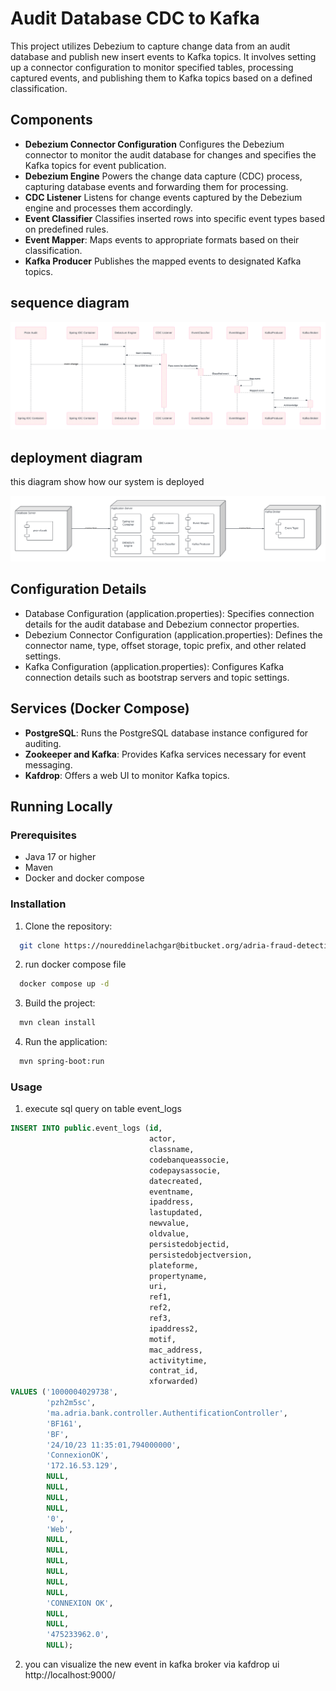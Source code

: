 # Audit Database CDC to Kafka

This project utilizes Debezium to capture change data from an audit database and publish new insert events to Kafka
topics. It involves setting up a connector configuration to monitor specified tables, processing captured events, and
publishing them to Kafka topics based on a defined classification.

## Components

- **Debezium Connector Configuration**
  Configures the Debezium connector to monitor the audit database for changes and specifies the Kafka topics for event
  publication.
- **Debezium Engine**
  Powers the change data capture (CDC) process, capturing database events and forwarding them for processing.
- **CDC Listener**
  Listens for change events captured by the Debezium engine and processes them accordingly.
- **Event Classifier**
  Classifies inserted rows into specific event types based on predefined rules.
- **Event Mapper**:
  Maps events to appropriate formats based on their classification.
- **Kafka Producer**
  Publishes the mapped events to designated Kafka topics.

## sequence diagram

![sequence diagram](./diagrams/sequence-diagram.png)

## deployment diagram

this diagram show how our system is deployed

![deployment diagram](./diagrams/deploiement-diagram.png)

## Configuration Details

- Database Configuration (application.properties):
  Specifies connection details for the audit database and Debezium connector properties.
- Debezium Connector Configuration (application.properties):
  Defines the connector name, type, offset storage, topic prefix, and other related settings.
- Kafka Configuration (application.properties):
  Configures Kafka connection details such as bootstrap servers and topic settings.

## Services (Docker Compose)

- **PostgreSQL**: Runs the PostgreSQL database instance configured for auditing.
- **Zookeeper and Kafka**: Provides Kafka services necessary for event messaging.
- **Kafdrop**: Offers a web UI to monitor Kafka topics.

## Running Locally

### Prerequisites

- Java 17 or higher
- Maven
- Docker and docker compose

### Installation

1. Clone the repository:

```bash
  git clone https://noureddinelachgar@bitbucket.org/adria-fraud-detection/adapter.git
```

2. run docker compose file

```bash
  docker compose up -d
```

3. Build the project:

```bash
  mvn clean install
```

4. Run the application:

```bash
  mvn spring-boot:run
```

### Usage

1. execute sql query on table event_logs

```sql
INSERT INTO public.event_logs (id,
                               actor,
                               classname,
                               codebanqueassocie,
                               codepaysassocie,
                               datecreated,
                               eventname,
                               ipaddress,
                               lastupdated,
                               newvalue,
                               oldvalue,
                               persistedobjectid,
                               persistedobjectversion,
                               plateforme,
                               propertyname,
                               uri,
                               ref1,
                               ref2,
                               ref3,
                               ipaddress2,
                               motif,
                               mac_address,
                               activitytime,
                               contrat_id,
                               xforwarded)
VALUES ('1000004029738',
        'pzh2m5sc',
        'ma.adria.bank.controller.AuthentificationController',
        'BF161',
        'BF',
        '24/10/23 11:35:01,794000000',
        'ConnexionOK',
        '172.16.53.129',
        NULL,
        NULL,
        NULL,
        NULL,
        '0',
        'Web',
        NULL,
        NULL,
        NULL,
        NULL,
        NULL,
        NULL,
        'CONNEXION OK',
        NULL,
        NULL,
        '475233962.0',
        NULL);
```

2. you can visualize the new event in kafka broker via kafdrop ui http://localhost:9000/

